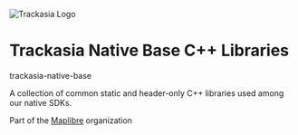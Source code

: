 ![Trackasia Logo](https://track-asia.com/img/trackasia-logo-big.svg)

# Trackasia Native Base C++ Libraries

trackasia-native-base

A collection of common static and header-only C++ libraries used among our native SDKs.

Part of the [Maplibre](https://track-asia.com) organization
